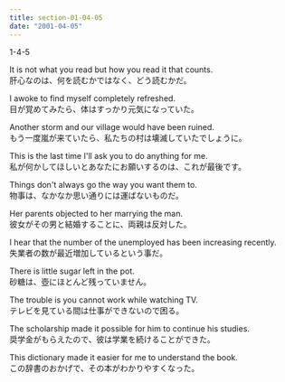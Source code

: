 ```yaml
---
title: section-01-04-05
date: "2001-04-05"
---
```


1-4-5

<!-- end -->

It is not what you read but how you read it that counts.  
肝心なのは、何を読むかではなく、どう読むかだ。  

I awoke to find myself completely refreshed.  
目が覚めてみたら、体はすっかり元気になっていた。  

Another storm and our village would have been ruined.  
もう一度嵐が来ていたら、私たちの村は壊滅していたでしょうに。  

This is the last time I'll ask you to do anything for me.  
私が何かしてほしいとあなたにお願いするのは、これが最後です。  

Things don't always go the way you want them to.  
物事は、なかなか思い通りには運ばないものだ。  

Her parents objected to her marrying the man.  
彼女がその男と結婚することに、両親は反対した。  

I hear that the number of the unemployed has been increasing recently.  
失業者の数が最近増加しているという事だ。  

There is little sugar left in the pot.  
砂糖は、壺にほとんど残っていません。  

The trouble is you cannot work while watching TV.  
テレビを見ている間は仕事ができないので困る。  

The scholarship made it possible for him to continue his studies.  
奨学金がもらえたので、彼は学業を続けることができた。  

This dictionary made it easier for me to understand the book.  
この辞書のおかげで、その本がわかりやすくなった。  


